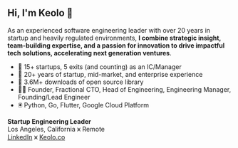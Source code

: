 ## Hi, I'm Keolo 👋

As an experienced software engineering leader with over 20 years in startup and heavily regulated environments, **I combine strategic insight, team-building expertise, and a passion for innovation to drive impactful tech solutions, accelerating next generation ventures**.

- 🚀 15+ startups, 5 exits (and counting) as an IC/Manager
- 🦾 20+ years of startup, mid-market, and enterprise experience
- 🙌 3.6M+ downloads of open source library
- 👨‍🚀 Founder, Fractional CTO, Head of Engineering, Engineering Manager, Founding/Lead Engineer
- 🖲️ Python, Go, Flutter, Google Cloud Platform

**Startup Engineering Leader**  
Los Angeles, California ⩙ Remote  
[LinkedIn](https://www.linkedin.com/in/keolo) ⩙ [Keolo.co](https://keolo.co)
